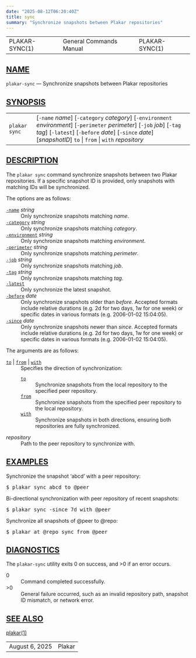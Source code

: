 ```yaml
---
date: "2025-08-12T06:20:40Z"
title: sync
summary: "Synchronize snapshots between Plakar repositories"
---
```

<table class="head">
  <tr>
    <td class="head-ltitle">PLAKAR-SYNC(1)</td>
    <td class="head-vol">General Commands Manual</td>
    <td class="head-rtitle">PLAKAR-SYNC(1)</td>
  </tr>
</table>
<div class="manual-text">
<section class="Sh">
<h1 class="Sh" id="NAME"><a class="permalink" href="#NAME">NAME</a></h1>
<p class="Pp"><code class="Nm">plakar-sync</code> &#x2014;
    <span class="Nd">Synchronize snapshots between Plakar
  repositories</span></p>
</section>
<section class="Sh">
<h1 class="Sh" id="SYNOPSIS"><a class="permalink" href="#SYNOPSIS">SYNOPSIS</a></h1>
<table class="Nm">
  <tr>
    <td><code class="Nm">plakar sync</code></td>
    <td>[<code class="Fl">-name</code> <var class="Ar">name</var>]
      [<code class="Fl">-category</code> <var class="Ar">category</var>]
      [<code class="Fl">-environment</code> <var class="Ar">environment</var>]
      [<code class="Fl">-perimeter</code> <var class="Ar">perimeter</var>]
      [<code class="Fl">-job</code> <var class="Ar">job</var>]
      [<code class="Fl">-tag</code> <var class="Ar">tag</var>]
      [<code class="Fl">-latest</code>] [<code class="Fl">-before</code>
      <var class="Ar">date</var>] [<code class="Fl">-since</code>
      <var class="Ar">date</var>] [<var class="Ar">snapshotID</var>]
      <code class="Cm">to</code> | <code class="Cm">from</code> |
      <code class="Cm">with</code> <var class="Ar">repository</var></td>
  </tr>
</table>
</section>
<section class="Sh">
<h1 class="Sh" id="DESCRIPTION"><a class="permalink" href="#DESCRIPTION">DESCRIPTION</a></h1>
<p class="Pp">The <code class="Nm">plakar sync</code> command synchronize
    snapshots between two Plakar repositories. If a specific snapshot ID is
    provided, only snapshots with matching IDs will be synchronized.</p>
<p class="Pp">The options are as follows:</p>
<dl class="Bl-tag">
  <dt id="name"><a class="permalink" href="#name"><code class="Fl">-name</code></a>
    <var class="Ar">string</var></dt>
  <dd>Only synchronize snapshots matching <var class="Ar">name</var>.</dd>
  <dt id="category"><a class="permalink" href="#category"><code class="Fl">-category</code></a>
    <var class="Ar">string</var></dt>
  <dd>Only synchronize snapshots matching <var class="Ar">category</var>.</dd>
  <dt id="environment"><a class="permalink" href="#environment"><code class="Fl">-environment</code></a>
    <var class="Ar">string</var></dt>
  <dd>Only synchronize snapshots matching
    <var class="Ar">environment</var>.</dd>
  <dt id="perimeter"><a class="permalink" href="#perimeter"><code class="Fl">-perimeter</code></a>
    <var class="Ar">string</var></dt>
  <dd>Only synchronize snapshots matching <var class="Ar">perimeter</var>.</dd>
  <dt id="job"><a class="permalink" href="#job"><code class="Fl">-job</code></a>
    <var class="Ar">string</var></dt>
  <dd>Only synchronize snapshots matching <var class="Ar">job</var>.</dd>
  <dt id="tag"><a class="permalink" href="#tag"><code class="Fl">-tag</code></a>
    <var class="Ar">string</var></dt>
  <dd>Only synchronize snapshots matching <var class="Ar">tag</var>.</dd>
  <dt id="latest"><a class="permalink" href="#latest"><code class="Fl">-latest</code></a></dt>
  <dd>Only synchronize the latest snapshot.</dd>
  <dt id="before"><a class="permalink" href="#before"><code class="Fl">-before</code></a>
    <var class="Ar">date</var></dt>
  <dd>Only synchronize snapshots older than <var class="Ar">before</var>.
      Accepted formats include relative durations (e.g. 2d for two days, 1w for
      one week) or specific dates in various formats (e.g. 2006-01-02
    15:04:05).</dd>
  <dt id="since"><a class="permalink" href="#since"><code class="Fl">-since</code></a>
    <var class="Ar">date</var></dt>
  <dd>Only synchronize snapshots newer than <var class="Ar">since</var>.
      Accepted formats include relative durations (e.g. 2d for two days, 1w for
      one week) or specific dates in various formats (e.g. 2006-01-02
    15:04:05).</dd>
</dl>
<p class="Pp">The arguments are as follows:</p>
<dl class="Bl-tag">
  <dt id="to"><a class="permalink" href="#to"><code class="Cm">to</code></a> |
    <a class="permalink" href="#from"><code class="Cm" id="from">from</code></a>
    |
    <a class="permalink" href="#with"><code class="Cm" id="with">with</code></a></dt>
  <dd>Specifies the direction of synchronization:
    <dl class="Bl-tag">
      <dt id="to~2"><a class="permalink" href="#to~2"><code class="Cm">to</code></a></dt>
      <dd>Synchronize snapshots from the local repository to the specified peer
          repository.</dd>
      <dt id="from~2"><a class="permalink" href="#from~2"><code class="Cm">from</code></a></dt>
      <dd>Synchronize snapshots from the specified peer repository to the local
          repository.</dd>
      <dt id="with~2"><a class="permalink" href="#with~2"><code class="Cm">with</code></a></dt>
      <dd>Synchronize snapshots in both directions, ensuring both repositories
          are fully synchronized.</dd>
    </dl>
  </dd>
  <dt><var class="Ar">repository</var></dt>
  <dd>Path to the peer repository to synchronize with.</dd>
</dl>
</section>
<section class="Sh">
<h1 class="Sh" id="EXAMPLES"><a class="permalink" href="#EXAMPLES">EXAMPLES</a></h1>
<p class="Pp">Synchronize the snapshot &#x2018;abcd&#x2019; with a peer
    repository:</p>
<div class="Bd Pp Bd-indent Li">
<pre>$ plakar sync abcd to @peer</pre>
</div>
<p class="Pp">Bi-directional synchronization with peer repository of recent
    snapshots:</p>
<div class="Bd Pp Bd-indent Li">
<pre>$ plakar sync -since 7d with @peer</pre>
</div>
<p class="Pp">Synchronize all snapshots of @peer to @repo:</p>
<div class="Bd Pp Bd-indent Li">
<pre>$ plakar at @repo sync from @peer</pre>
</div>
</section>
<section class="Sh">
<h1 class="Sh" id="DIAGNOSTICS"><a class="permalink" href="#DIAGNOSTICS">DIAGNOSTICS</a></h1>
<p class="Pp">The <code class="Nm">plakar-sync</code> utility exits&#x00A0;0 on
    success, and&#x00A0;&gt;0 if an error occurs.</p>
<dl class="Bl-tag">
  <dt>0</dt>
  <dd>Command completed successfully.</dd>
  <dt>&gt;0</dt>
  <dd>General failure occurred, such as an invalid repository path, snapshot ID
      mismatch, or network error.</dd>
</dl>
</section>
<section class="Sh">
<h1 class="Sh" id="SEE_ALSO"><a class="permalink" href="#SEE_ALSO">SEE
  ALSO</a></h1>
<p class="Pp"><a class="Xr" href="../plakar/">plakar(1)</a></p>
</section>
</div>
<table class="foot">
  <tr>
    <td class="foot-date">August 6, 2025</td>
    <td class="foot-os">Plakar</td>
  </tr>
</table>
